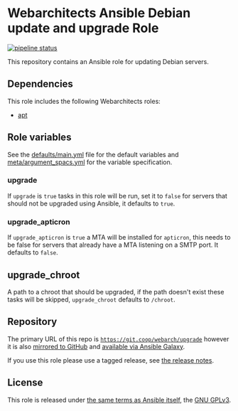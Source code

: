 # Webarchitects Ansible Debian update and upgrade Role 

[![pipeline status](https://git.coop/webarch/upgrade/badges/master/pipeline.svg)](https://git.coop/webarch/upgrade/-/commits/master)

This repository contains an Ansible role for updating Debian servers.

## Dependencies

This role includes the following Webarchitects roles:

* [apt](https://git.coop/webarch/apt)

## Role variables

See the [defaults/main.yml](defaults/main.yml) file for the default variables and [meta/argument_spacs.yml](meta/argument_specs.yml) for the variable specification.

### upgrade

If `upgrade` is `true` tasks in this role will be run, set it to `false` for servers that should not be upgraded using Ansible, it defaults to `true`.

### upgrade_apticron

If `upgrade_apticron` is `true` a MTA will be installed for `apticron`, this needs to be false for servers that already have a MTA listening on a SMTP port. It defaults to `false`.

## upgrade_chroot

A path to a chroot that should be upgraded, if the path doesn't exist these tasks will be skipped, `upgrade_chroot` defaults to `/chroot`.

## Repository

The primary URL of this repo is [`https://git.coop/webarch/upgrade`](https://git.coop/webarch/upgrade) however it is also [mirrored to GitHub](https://github.com/webarch-coop/ansible-role-upgrade) and [available via Ansible Galaxy](https://galaxy.ansible.com/chriscroome/upgrade).

If you use this role please use a tagged release, see [the release notes](https://git.coop/webarch/upgrade/-/releases).

## License

This role is released under [the same terms as Ansible itself](https://github.com/ansible/ansible/blob/devel/COPYING), the [GNU GPLv3](LICENSE).
